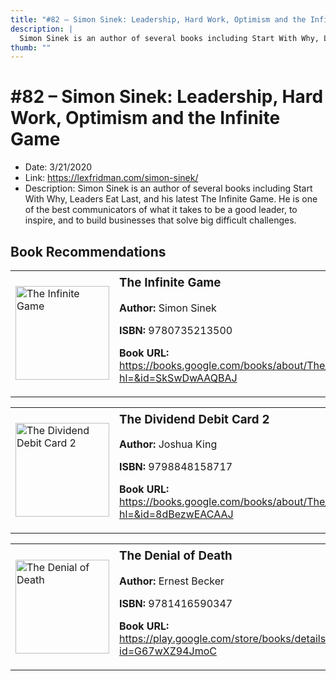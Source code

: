 ```yaml
---
title: "#82 – Simon Sinek: Leadership, Hard Work, Optimism and the Infinite Game"
description: |
  Simon Sinek is an author of several books including Start With Why, Leaders Eat Last, and his latest The Infinite Game. He is one of the best communicators of what it takes to be a good leader, to inspire, and to build businesses that solve big difficult challenges."
thumb: ""
---
```


# #82 – Simon Sinek: Leadership, Hard Work, Optimism and the Infinite Game

  - Date: 3/21/2020
  - Link: https://lexfridman.com/simon-sinek/
  - Description: Simon Sinek is an author of several books including Start With Why, Leaders Eat Last, and his latest The Infinite Game. He is one of the best communicators of what it takes to be a good leader, to inspire, and to build businesses that solve big difficult challenges.

## Book Recommendations

<table style="border: none;"><tr style="border: none;"><td style="border: none;"><img src="https://books.google.com/books/content?id=SkSwDwAAQBAJ&printsec=frontcover&img=1&zoom=1&edge=curl&source=gbs_api" alt="The Infinite Game" width="150" style="vertical-align: top;"></td><td style="border: none; vertical-align: top;"><h3 style='margin-top: 5'>The Infinite Game</h3><p><strong>Author:</strong> Simon Sinek</p><p><strong>ISBN:</strong> 9780735213500</p><p><strong>Book URL:</strong> <a href="https://books.google.com/books/about/The_Infinite_Game.html?hl=&id=SkSwDwAAQBAJ">https://books.google.com/books/about/The_Infinite_Game.html?hl=&id=SkSwDwAAQBAJ</a></p></td></tr></table>
<table style="border: none;"><tr style="border: none;"><td style="border: none;"><img src="https://books.google.com/books/content?id=8dBezwEACAAJ&printsec=frontcover&img=1&zoom=1&source=gbs_api" alt="The Dividend Debit Card 2" width="150" style="vertical-align: top;"></td><td style="border: none; vertical-align: top;"><h3 style='margin-top: 5'>The Dividend Debit Card 2</h3><p><strong>Author:</strong> Joshua King</p><p><strong>ISBN:</strong> 9798848158717</p><p><strong>Book URL:</strong> <a href="https://books.google.com/books/about/The_Dividend_Debit_Card_2.html?hl=&id=8dBezwEACAAJ">https://books.google.com/books/about/The_Dividend_Debit_Card_2.html?hl=&id=8dBezwEACAAJ</a></p></td></tr></table>
<table style="border: none;"><tr style="border: none;"><td style="border: none;"><img src="https://books.google.com/books/content?id=G67wXZ94JmoC&printsec=frontcover&img=1&zoom=1&edge=curl&source=gbs_api" alt="The Denial of Death" width="150" style="vertical-align: top;"></td><td style="border: none; vertical-align: top;"><h3 style='margin-top: 5'>The Denial of Death</h3><p><strong>Author:</strong> Ernest Becker</p><p><strong>ISBN:</strong> 9781416590347</p><p><strong>Book URL:</strong> <a href="https://play.google.com/store/books/details?id=G67wXZ94JmoC">https://play.google.com/store/books/details?id=G67wXZ94JmoC</a></p></td></tr></table>

